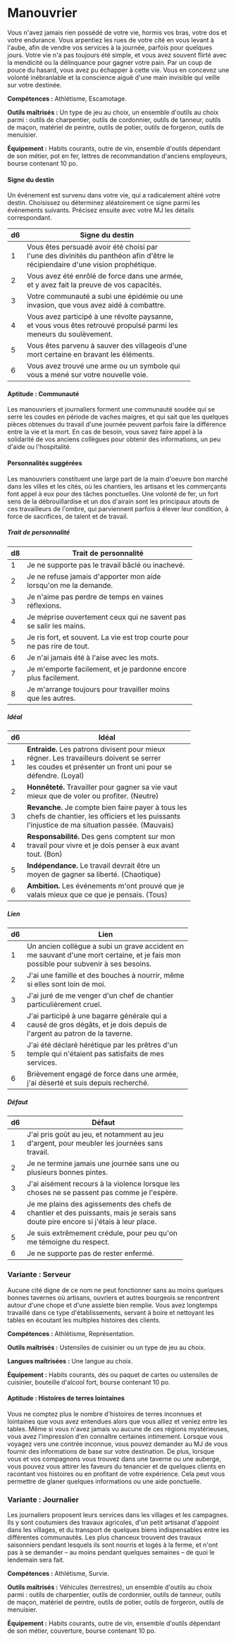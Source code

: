 
<Items>

# <Name>Manouvrier</Name>

Vous n'avez jamais rien possédé de votre vie, hormis vos bras, votre dos et votre endurance. Vous arpentiez les rues de votre cité en vous levant à l'aube, afin de vendre vos services à la journée, parfois pour quelques jours. Votre vie n'a pas toujours été simple, et vous avez souvent flirté avec la mendicité ou la délinquance pour gagner votre pain. Par un coup de pouce du hasard, vous avez pu échapper à cette vie. Vous en concevez une volonté inébranlable et la conscience aiguë d'une main invisible qui veille sur votre destinée.

**Compétences :** Athlétisme, Escamotage.

**Outils maîtrisés :** Un type de jeu au choix, un ensemble d'outils au choix parmi : outils de charpentier, outils de cordonnier, outils de tanneur, outils de maçon, matériel de peintre, outils de potier, outils de forgeron, outils de menuisier.

**Équipement :** Habits courants, outre de vin, ensemble d'outils dépendant de son métier, pot en fer, lettres de recommandation d'anciens employeurs, bourse contenant 10 po.

<Generic>

#### <Name>Signe du destin</Name>

Un événement est survenu dans votre vie, qui a radicalement altéré votre destin. Choisissez ou déterminez aléatoirement ce signe parmi les événements suivants. Précisez ensuite avec votre MJ les détails correspondant.

|d6|Signe du destin|
|---|---|
|1|Vous êtes persuadé avoir été choisi par<br>l'une des divinités du panthéon afin d'être le<br>récipiendaire d'une vision prophétique.|
|2|Vous avez été enrôlé de force dans une armée,<br>et y avez fait la preuve de vos capacités.|
|3|Votre communauté a subi une épidémie ou une<br>invasion, que vous avez aidé à combattre.|
|4|Vous avez participé à une révolte paysanne,<br>et vous vous êtes retrouvé propulsé parmi les<br>meneurs du soulèvement.|
|5|Vous êtes parvenu à sauver des villageois d'une<br>mort certaine en bravant les éléments.|
|6|Vous avez trouvé une arme ou un symbole qui<br>vous a mené sur votre nouvelle voie.|

</Generic>

<Generic>

#### <Name>Aptitude : Communauté</Name>

Les manouvriers et journaliers forment une communauté soudée qui se serre les coudes en période de vaches maigres, et qui sait que les quelques pièces obtenues du travail d'une journée peuvent parfois faire la différence entre la vie et la mort. En cas de besoin, vous savez faire appel à la solidarité de vos anciens collègues pour obtenir des informations, un peu d'aide ou l'hospitalité.

</Generic>

<Items>

#### <Name>Personnalités suggérées</Name>

Les manouvriers constituent une large part de la main d'oeuvre bon marché dans les villes et les cités, où les chantiers, les artisans et les commerçants font appel à eux pour des tâches ponctuelles. Une volonté de fer, un fort sens de la débrouillardise et un dos d'airain sont les principaux atouts de ces travailleurs de l'ombre, qui parviennent parfois à élever leur condition, à force de sacrifices, de talent et de travail.

<Generic>

##### <Name>Trait de personnalité</Name>

|d8|Trait de personnalité|
|---|---|
|1|Je ne supporte pas le travail bâclé ou inachevé.|
|2|Je ne refuse jamais d'apporter mon aide<br>lorsqu'on me la demande.|
|3|Je n'aime pas perdre de temps en vaines<br>réflexions.|
|4|Je méprise ouvertement ceux qui ne savent pas<br>se salir les mains.|
|5|Je ris fort, et souvent. La vie est trop courte pour<br>ne pas rire de tout.|
|6|Je n'ai jamais été à l'aise avec les mots.|
|7|Je m'emporte facilement, et je pardonne encore<br>plus facilement.|
|8|Je m'arrange toujours pour travailler moins<br>que les autres.|

</Generic>

<Generic>

##### <Name>Idéal</Name>

|d6|Idéal|
|---|---|
|1|**Entraide.** Les patrons divisent pour mieux<br>régner. Les travailleurs doivent se serrer<br>les coudes et présenter un front uni pour se<br>défendre. (Loyal)|
|2|**Honnêteté.** Travailler pour gagner sa vie vaut<br>mieux que de voler ou profiter. (Neutre)|
|3|**Revanche.** Je compte bien faire payer à tous les<br>chefs de chantier, les officiers et les puissants<br>l'injustice de ma situation passée. (Mauvais)|
|4|**Responsabilité.** Des gens comptent sur mon<br>travail pour vivre et je dois penser à eux avant<br>tout. (Bon)|
|5|**Indépendance.** Le travail devrait être un<br>moyen de gagner sa liberté. (Chaotique)|
|6|**Ambition.** Les événements m'ont prouvé que je<br>valais mieux que ce que je pensais. (Tous)|

</Generic>

<Generic>

##### <Name>Lien</Name>

|d6|Lien|
|---|---|
|1|Un ancien collègue a subi un grave accident en<br>me sauvant d'une mort certaine, et je fais mon<br>possible pour subvenir à ses besoins.|
|2|J'ai une famille et des bouches à nourrir, même<br>si elles sont loin de moi.|
|3|J'ai juré de me venger d'un chef de chantier<br>particulièrement cruel.|
|4|J'ai participé à une bagarre générale qui a<br>causé de gros dégâts, et je dois depuis de<br>l'argent au patron de la taverne.|
|5|J'ai été déclaré hérétique par les prêtres d'un<br>temple qui n'étaient pas satisfaits de mes<br>services.|
|6|Brièvement engagé de force dans une armée,<br>j'ai déserté et suis depuis recherché.|

</Generic>

<Generic>

##### <Name>Défaut</Name>

|d6|Défaut|
|---|---|
|1|J'ai pris goût au jeu, et notamment au jeu<br>d'argent, pour meubler les journées sans<br>travail.|
|2|Je ne termine jamais une journée sans une ou<br>plusieurs bonnes pintes.|
|3|J'ai aisément recours à la violence lorsque les<br>choses ne se passent pas comme je l'espère.|
|4|Je me plains des agissements des chefs de<br>chantier et des puissants, mais je serais sans<br>doute pire encore si j'étais à leur place.|
|5|Je suis extrêmement crédule, pour peu qu'on<br>me témoigne du respect.|
|6|Je ne supporte pas de rester enfermé.|

</Generic>

</Items>

<Items>

### <Name>Variante : Serveur</Name>

Aucune cité digne de ce nom ne peut fonctionner sans au moins quelques bonnes tavernes où artisans, ouvriers et autres bourgeois se rencontrent autour d'une chope et d'une assiette bien remplie. Vous avez longtemps travaillé dans ce type d'établissements, servant à boire et nettoyant les tables en écoutant les multiples histoires des clients.

**Compétences :** Athlétisme, Représentation.

**Outils maîtrisés :** Ustensiles de cuisinier ou un type de jeu au choix.

**Langues maîtrisées :** Une langue au choix.

**Équipement :** Habits courants, dés ou paquet de cartes ou ustensiles de cuisinier, bouteille d'alcool fort, bourse contenant 10 po.

<Generic>

#### <Name>Aptitude : Histoires de terres lointaines</Name>

Vous ne comptez plus le nombre d'histoires de terres inconnues et lointaines que vous avez entendues alors que vous alliez et veniez entre les tables. Même si vous n'avez jamais vu aucune de ces régions mystérieuses, vous avez l'impression d'en connaître certaines intimement. Lorsque vous voyagez vers une contrée inconnue, vous pouvez demander au MJ de vous fournir des informations de base sur votre destination. De plus, lorsque vous et vos compagnons vous trouvez dans une taverne ou une auberge, vous pouvez vous attirer les faveurs du tenancier et de quelques clients en racontant vos histoires ou en profitant de votre expérience. Cela peut vous permettre de glaner quelques informations ou une aide ponctuelle.

</Generic>

</Items>

<Generic>

### <Name>Variante : Journalier</Name>

Les journaliers proposent leurs services dans les villages et les campagnes. Ils y sont coutumiers des travaux agricoles, d'un petit artisanat d'appoint dans les villages, et du transport de quelques biens indispensables entre les différentes communautés. Les plus chanceux trouvent des travaux saisonniers pendant lesquels ils sont nourris et logés à la ferme, et n'ont pas à se demander – au moins pendant quelques semaines – de quoi le lendemain sera fait.

**Compétences :** Athlétisme, Survie.

**Outils maîtrisés :** Véhicules (terrestres), un ensemble d'outils au choix parmi : outils de charpentier, outils de cordonnier, outils de tanneur, outils de maçon, matériel de peintre, outils de potier, outils de forgeron, outils de menuisier.

**Équipement :** Habits courants, outre de vin, ensemble d'outils dépendant de son métier, couverture, bourse contenant 10 po.

</Generic>

</Items>

